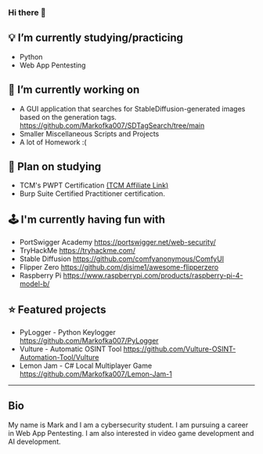 ### Hi there 👋

## 💡 I’m currently studying/practicing
- Python
- Web App Pentesting

## 🧠 I’m currently working on
- A GUI application that searches for StableDiffusion-generated images based on the generation tags. https://github.com/Markofka007/SDTagSearch/tree/main
- Smaller Miscellaneous Scripts and Projects
- A lot of Homework :(

## 🌱 Plan on studying
- TCM's PWPT Certification [(TCM Affiliate Link)](https://academy.tcm-sec.com/?affcode=770707_hn58qs9_)
- Burp Suite Certified Practitioner certification.

## 🕹 I'm currently having fun with
- PortSwigger Academy https://portswigger.net/web-security/
- TryHackMe https://tryhackme.com/
- Stable Diffusion https://github.com/comfyanonymous/ComfyUI
- Flipper Zero https://github.com/djsime1/awesome-flipperzero
- Raspberry Pi https://www.raspberrypi.com/products/raspberry-pi-4-model-b/

## ⭐ Featured projects
- PyLogger - Python Keylogger https://github.com/Markofka007/PyLogger
- Vulture - Automatic OSINT Tool https://github.com/Vulture-OSINT-Automation-Tool/Vulture
- Lemon Jam - C# Local Multiplayer Game https://github.com/Markofka007/Lemon-Jam-1

---

## Bio
My name is Mark and I am a cybersecurity student. I am pursuing a career in Web App Pentesting. I am also interested in video game development and AI development.
